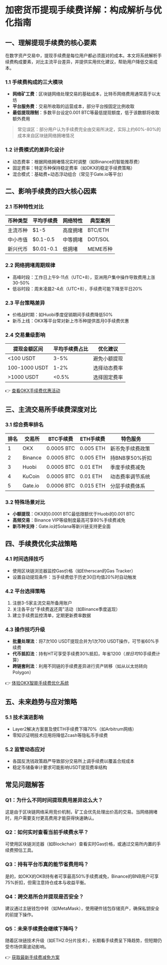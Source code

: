 # 加密货币提现手续费详解：构成解析与优化指南

## 一、理解提现手续费的核心要素

在数字资产交易中，提现手续费是每位用户都必须面对的成本。本文将系统解析手续费构成要素，对比主流平台差异，并提供实用优化建议，帮助用户降低交易成本。

### 1.1 手续费构成的三大模块
- **网络矿工费**：区块链网络处理交易的基础成本，比特币网络费用通常高于以太坊
- **平台服务费**：交易所收取的运营成本，部分平台按固定比例收取
- **最低提现限制**：多数平台设定0.001 BTC等最低提现额度，低于该数额将收取额外费用

> 常见误区：部分用户认为手续费完全由交易所决定，实际上约60%-80%的成本来自区块链网络拥堵情况

### 1.2 计费模式的差异化设计
- 动态费率：根据网络拥堵情况实时调整（如Binance的智能推荐费）
- 固定费率：特定币种保持稳定费率（如OKX的稳定手续费策略）
- 混合模式：基础费+动态浮动组合（常见于Gate.io等平台）

## 二、影响手续费的四大核心因素

### 2.1 币种特性对比
| 币种类型 | 平均手续费 | 网络特性 | 典型案例 |
|---------|------------|----------|----------|
| 主流币种 | $1-5       | 高度拥堵  | BTC/ETH  |
| 中小市值 | $0.1-0.5   | 中等拥堵  | DOT/SOL  |
| 新兴代币 | $0.01-0.1  | 低拥堵    | MEME币种 |

### 2.2 网络拥堵周期规律
- 高峰时段：工作日上午9-11点（UTC+8），亚洲用户集中操作导致费用上涨30-50%
- 低谷时段：周末凌晨2-4点（UTC+8），手续费可能下降至平日20%

### 2.3 平台策略差异
- 价格战时期：如Huobi季度促销期间手续费降低50%
- 新币上线：OKX等平台常对新上市币种提供首月0手续费优惠

### 2.4 交易量级影响
| 提现金额区间 | 平均手续费占比 | 优化建议 |
|--------------|----------------|----------|
| <100 USDT    | 3-5%           | 避免小额提现 |
| 100-1000 USDT| 1-2%           | 选择动态费率 |
| >1000 USDT   | <0.5%          | 选择固定费率 |

👉 [查看OKX手续费优惠活动](https://bit.ly/okx_welcome)

## 三、主流交易所手续费深度对比

### 3.1 综合费率排名
| 排名 | 交易所    | BTC手续费 | ETH手续费 | 特色服务          |
|------|-----------|-----------|-----------|-------------------|
| 1    | OKX       | 0.0005 BTC| 0.005 ETH | 新币免手续费政策  |
| 2    | Binance   | 0.0005 BTC| 0.005 ETH | 持BNB享50%折扣    |
| 3    | Huobi     | 0.0005 BTC| 0.01 ETH  | 季度手续费减免    |
| 4    | KuCoin    | 0.0005 BTC| 0.01 ETH  | 动态费率调节系统  |
| 5    | Gate.io   | 0.0006 BTC| 0.015 ETH | 分层手续费体系    |

### 3.2 特殊场景对比
- **小额提现**：OKX的0.0001 BTC最低限额优于Huobi的0.001 BTC
- **高频交易**：Binance VIP等级制度最高可享80%手续费减免
- **新币种支持**：Gate.io对Solana等新兴链支持更全面

## 四、手续费优化实战策略

### 4.1 时间选择技巧
- 使用区块链浏览器监控Gas价格（如Etherscan的Gas Tracker）
- 设置自动提现条件：当手续费低于历史30日均值20%时自动触发

### 4.2 平台选择策略
1. 注册3-5家主流交易所备用账户
2. 关注各平台"手续费返还周"活动（如Binance季度返现）
3. 建立手续费监控清单，定期更新费率数据

### 4.3 操作技巧升级
- **批量处理法**：将7次100 USDT提现合并为1次700 USDT操作，可节省60%手续费
- **代币抵扣法**：持有HT可享受手续费30%抵扣，年省$1200（按日均$10手续费计算）
- **跨链套利法**：利用不同链的手续费差异进行资产转移（如从以太坊转向Polygon）

👉 [体验OKX智能手续费优化系统](https://bit.ly/okx_welcome)

## 五、未来趋势与应对策略

### 5.1 技术演进影响
- Layer2解决方案普及使ETH手续费下降70%（如Arbitrum网络）
- 零知识证明技术应用将降低Zcash等隐私币手续费

### 5.2 监管动态应对
- 各国反洗钱政策趋严导致部分交易所上调手续费以覆盖合规成本
- 稳定币储备审计要求可能影响USDT提现费率结构

## 常见问题解答

### Q1：为什么不同时间提现费用差异这么大？
这是由于区块链网络采用竞价机制，矿工会优先处理出价高的交易。当网络拥堵时，用户需要支付更高费用才能获得快速确认。

### Q2：如何实时查看当前手续费水平？
可使用区块链浏览器（如Blockchair）查看实时Gas价格，或通过交易所内置的手续费预估工具。

### Q3：持有平台币真的能节省费用吗？
是的，如OKX的OKB持有者可享最高50%手续费减免，Binance的BNB用户可享75%折扣，但需注意持仓成本与收益平衡。

### Q4：跨交易所合并提现是否安全？
建议通过主链钱包中转（如MetaMask），使用硬件钱包存储资产，确保私钥安全的前提下操作。

### Q5：未来手续费会继续下降吗？
随着区块链技术升级（如ETH2.0分片技术），长期看手续费呈下降趋势，但短期仍受市场供需波动影响。

👉 [获取最新手续费减免方案](https://bit.ly/okx_welcome)
